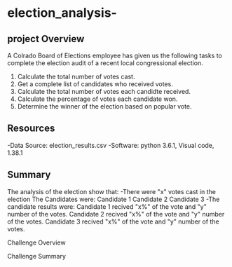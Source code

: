 # election_analysis-
## project Overview 
A Colrado Board of Elections employee has given us the following tasks to complete the election audit of a recent local congressional election.

1. Calculate the total number of votes cast.
2. Get a complete list of candidates who received votes. 
3. Calculate the total number of votes each candidte received.
4. Calculate the percentage of votes each candidate won.
5. Determine the winner of the election based on popular vote. 

## Resources
-Data Source: election_results.csv
-Software: python 3.6.1, Visual code, 1.38.1

## Summary 
The analysis of the election show that:
-There were "x" votes cast in the election 
The Candidates were:
Candidate 1 
Candidate 2
Candidate 3
-The candidate results were: 
Candidate 1 recived "x%" of the vote and "y" number of the votes.
Candidate 2 recived "x%" of the vote and "y" number of the votes.
Candidate 3 recived "x%" of the vote and "y" number of the votes.

Challenge Overview

Challenge Summary 